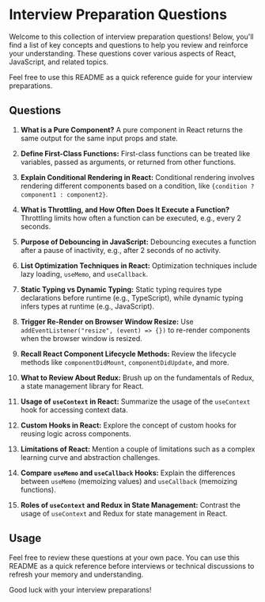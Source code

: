 # Interview Preparation Questions

Welcome to this collection of interview preparation questions! Below, you'll find a list of key concepts and questions to help you review and reinforce your understanding. These questions cover various aspects of React, JavaScript, and related topics.

Feel free to use this README as a quick reference guide for your interview preparations.

## Questions

1. **What is a Pure Component?**
   A pure component in React returns the same output for the same input props and state.

2. **Define First-Class Functions:**
   First-class functions can be treated like variables, passed as arguments, or returned from other functions.

3. **Explain Conditional Rendering in React:**
   Conditional rendering involves rendering different components based on a condition, like `{condition ? component1 : component2}`.

4. **What is Throttling, and How Often Does It Execute a Function?**
   Throttling limits how often a function can be executed, e.g., every 2 seconds.

5. **Purpose of Debouncing in JavaScript:**
   Debouncing executes a function after a pause of inactivity, e.g., after 2 seconds of no activity.

6. **List Optimization Techniques in React:**
   Optimization techniques include lazy loading, `useMemo`, and `useCallback`.

7. **Static Typing vs Dynamic Typing:**
   Static typing requires type declarations before runtime (e.g., TypeScript), while dynamic typing infers types at runtime (e.g., JavaScript).

8. **Trigger Re-Render on Browser Window Resize:**
   Use `addEventListener("resize", (event) => {})` to re-render components when the browser window is resized.

9. **Recall React Component Lifecycle Methods:**
   Review the lifecycle methods like `componentDidMount`, `componentDidUpdate`, and more.

10. **What to Review About Redux:**
    Brush up on the fundamentals of Redux, a state management library for React.

11. **Usage of `useContext` in React:**
    Summarize the usage of the `useContext` hook for accessing context data.

12. **Custom Hooks in React:**
    Explore the concept of custom hooks for reusing logic across components.

13. **Limitations of React:**
    Mention a couple of limitations such as a complex learning curve and abstraction challenges.

14. **Compare `useMemo` and `useCallback` Hooks:**
    Explain the differences between `useMemo` (memoizing values) and `useCallback` (memoizing functions).

15. **Roles of `useContext` and Redux in State Management:**
    Contrast the usage of `useContext` and Redux for state management in React.

## Usage

Feel free to review these questions at your own pace. You can use this README as a quick reference before interviews or technical discussions to refresh your memory and understanding.

Good luck with your interview preparations!
